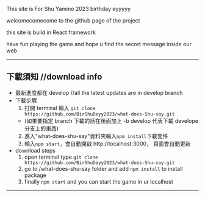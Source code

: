 This site is For Shu Yamino 2023 birthday eyyyyy

welcomecomecome to the github page of the project

this site is build in React framework

have fun playing the game and hope u find the secret message inside our web

---


## 下載須知 //download info

- 最新進度都在 develop //all the latest updates are in develop branch
- 下載步驟
  1. 打開 terminal 輸入 `git clone https://github.com/BirShuDeyy2023/what-does-Shu-say.git `
  - (如果要指定 branch 下載的話在後面加上 -b develop 代表下載 develope 分支上的東西)
  2. 進入"what-does-shu-say"資料夾輸入`npm install`下載套件
  3. 輸入`npm start`，會自動開啟 http://localhost:3000， 頁面會自動更新
- download steps
  1. open terminal type  `git clone https://github.com/BirShuDeyy2023/what-does-Shu-say.git `
  2. go to /what-does-shu-say folder and add `npm install` to install package
  3. finally `npm start` and you can start the game in ur localhost 
---
